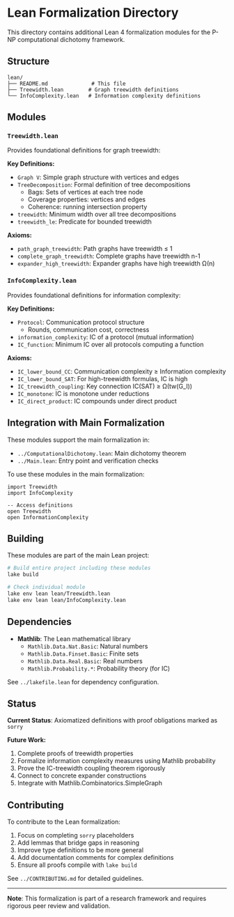 # Lean Formalization Directory

This directory contains additional Lean 4 formalization modules for the P-NP computational dichotomy framework.

## Structure

```
lean/
├── README.md              # This file
├── Treewidth.lean        # Graph treewidth definitions
└── InfoComplexity.lean   # Information complexity definitions
```

## Modules

### `Treewidth.lean`

Provides foundational definitions for graph treewidth:

**Key Definitions:**
- `Graph V`: Simple graph structure with vertices and edges
- `TreeDecomposition`: Formal definition of tree decompositions
  - Bags: Sets of vertices at each tree node
  - Coverage properties: vertices and edges
  - Coherence: running intersection property
- `treewidth`: Minimum width over all tree decompositions
- `treewidth_le`: Predicate for bounded treewidth

**Axioms:**
- `path_graph_treewidth`: Path graphs have treewidth ≤ 1
- `complete_graph_treewidth`: Complete graphs have treewidth n-1
- `expander_high_treewidth`: Expander graphs have high treewidth Ω(n)

### `InfoComplexity.lean`

Provides foundational definitions for information complexity:

**Key Definitions:**
- `Protocol`: Communication protocol structure
  - Rounds, communication cost, correctness
- `information_complexity`: IC of a protocol (mutual information)
- `IC_function`: Minimum IC over all protocols computing a function

**Axioms:**
- `IC_lower_bound_CC`: Communication complexity ≥ Information complexity
- `IC_lower_bound_SAT`: For high-treewidth formulas, IC is high
- `IC_treewidth_coupling`: Key connection IC(SAT) ≥ Ω(tw(G_I))
- `IC_monotone`: IC is monotone under reductions
- `IC_direct_product`: IC compounds under direct product

## Integration with Main Formalization

These modules support the main formalization in:
- `../ComputationalDichotomy.lean`: Main dichotomy theorem
- `../Main.lean`: Entry point and verification checks

To use these modules in the main formalization:

```lean
import Treewidth
import InfoComplexity

-- Access definitions
open Treewidth
open InformationComplexity
```

## Building

These modules are part of the main Lean project:

```bash
# Build entire project including these modules
lake build

# Check individual module
lake env lean lean/Treewidth.lean
lake env lean lean/InfoComplexity.lean
```

## Dependencies

- **Mathlib**: The Lean mathematical library
  - `Mathlib.Data.Nat.Basic`: Natural numbers
  - `Mathlib.Data.Finset.Basic`: Finite sets
  - `Mathlib.Data.Real.Basic`: Real numbers
  - `Mathlib.Probability.*`: Probability theory (for IC)

See `../lakefile.lean` for dependency configuration.

## Status

**Current Status**: Axiomatized definitions with proof obligations marked as `sorry`

**Future Work:**
1. Complete proofs of treewidth properties
2. Formalize information complexity measures using Mathlib probability
3. Prove the IC-treewidth coupling theorem rigorously
4. Connect to concrete expander constructions
5. Integrate with Mathlib.Combinatorics.SimpleGraph

## Contributing

To contribute to the Lean formalization:

1. Focus on completing `sorry` placeholders
2. Add lemmas that bridge gaps in reasoning
3. Improve type definitions to be more general
4. Add documentation comments for complex definitions
5. Ensure all proofs compile with `lake build`

See `../CONTRIBUTING.md` for detailed guidelines.

---

**Note**: This formalization is part of a research framework and requires 
rigorous peer review and validation.
